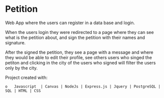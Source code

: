 # Petition

 Web App where the users can register in a data base and login.

 When the users login they were redirected to a page where they can see what is the petition about, and sign the petition with their names and signature.

 After the signed the petition, they see a page with a message and where they would be able to edit their profile,  see others users who singed the petiton and clicking in the city of the users who signed will filter the users only by the city.

  Project created with:

    o	Javascript  | Canvas | NodeJs | Express.js | Jquery | PostgreSQL | SQL | HTML | CSS
